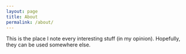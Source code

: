 ```yaml
---
layout: page
title: About
permalink: /about/
---
```


This is the place I note every interesting stuff (in my opinion). Hopefully, they can be used somewhere else.
